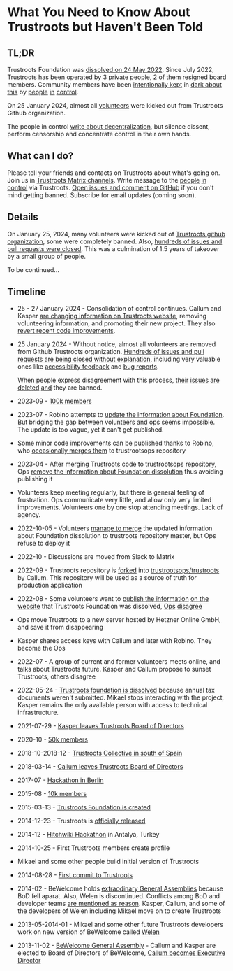 # What You Need to Know About Trustroots but Haven't Been Told

## TL;DR

Trustroots Foundation was [dissolved on 24 May 2022](https://find-and-update.company-information.service.gov.uk/company/09489825). Since July 2022, Trustroots has been operated by 3 private people, 2 of them resigned board members. Community members have been [intentionally kept](https://github.com/Trustroots/trustroots/commit/1a9185bc39e437290b0d4ccc07fb08be294844ef) in [dark about this](https://github.com/Trustroots/trustroots/issues/2585) by [people](https://github.com/chmac) [in](https://github.com/guaka) [control](https://github.com/robokow).

On 25 January 2024, almost all [volunteers](https://www.trustroots.org/team) were kicked out from Trustroots Github organization.

The people in control [write about decentralization](https://github.com/trustroots/nostroots), but silence dissent, perform censorship and concentrate control in their own hands.

## What can I do?

Please tell your friends and contacts on Trustroots about what's going on. Join us in [Trustroots Matrix channels](https://matrix.to/#/#volunteers:trustrooters.org). Write message to the [people](https://www.trustroots.org/profile/chmac) [in](https://www.trustroots.org/profile/thefriendlyhost) [control](https://www.trustroots.org/profile/robino) via Trustroots. [Open issues and comment on GitHub](https://github.com/Trustroots/trustroots) if you don't mind getting banned. Subscribe for email updates (coming soon).

## Details

On January 25, 2024, many volunteers were kicked out of [Trustroots github organization](https://github.com/Trustroots), some were completely banned. Also, [hundreds of issues and pull requests were closed](https://github.com/Trustroots/trustroots/issues?q=is%3Aclosed+closed%3A2024-01-24..2024-01-27). This was a culmination of 1.5 years of takeover by a small group of people.

To be continued&hellip;

## Timeline

- 25 - 27 January 2024 - Consolidation of control continues. Callum and Kasper [are changing information on Trustroots website](https://github.com/Trustroots/trustroots/commits/master/?since=2024-01-20&until=2024-01-30), removing volunteering information, and promoting their new project. They also [revert recent code improvements](https://github.com/Trustroots/trustroots/commit/902e0261718fcb6bff7b4c9ca2774d5f872e6187).
- 25 January 2024 - Without notice, almost all volunteers are removed from Github Trustroots organization. [Hundreds of issues and pull requests are being closed without explanation](https://github.com/Trustroots/trustroots/issues?q=closed%3A2024-01-24..2024-01-27+), including very valuable ones like [accessibility feedback](https://github.com/Trustroots/trustroots/issues/2654) and [bug reports](https://github.com/Trustroots/trustroots/issues?q=is%3Aclosed+closed%3A2024-01-24..2024-01-27+is%3Aissue+label%3Abug).

  When people express disagreement with this process, [their](https://github.com/Trustroots/trustroots/issues/2661) [issues](https://github.com/Trustroots/trustroots/issues/2662) [are](https://github.com/Trustroots/trustroots/issues/2663) [deleted](https://github.com/Trustroots/trustroots/issues/2664) [and](https://github.com/Trustroots/trustroots/issues/2667) they are banned.

- 2023-09 - [100k members](https://grafana.trustroots.org/d/000000002/members?orgId=1&from=1693519200000&to=1696111200000)
- 2023-07 - Robino attempts to [update the information about Foundation](https://github.com/Trustroots/trustroots/pull/2645). But bridging the gap between volunteers and ops seems impossible. The update is too vague, yet it can't get published.
- Some minor code improvements can be published thanks to Robino, who [occasionally merges them](https://github.com/trustrootsops/trustroots/commits/master/?author=robokow) to trustrootsops repository
- 2023-04 - After merging Trustroots code to trustrootsops repository, Ops [remove the information about Foundation dissolution](https://github.com/Trustroots/trustroots/commit/1a9185bc39e437290b0d4ccc07fb08be294844ef) thus avoiding publishing it
- Volunteers keep meeting regularly, but there is general feeling of frustration. Ops communicate very little, and allow only very limited improvements. Volunteers one by one stop attending meetings. Lack of agency.
- 2022-10-05 - Volunteers [manage to merge](https://github.com/Trustroots/trustroots/pull/2588#event-7522573117) the updated information about Foundation dissolution to trustroots repository master, but Ops refuse to deploy it
- 2022-10 - Discussions are moved from Slack to Matrix
- 2022-09 - Trustroots repository is [forked](https://github.com/chmac?tab=overview&from=2022-09-01&to=2022-09-31) into [trustrootsops/trustroots](https://github.com/trustrootsops/trustroots) by Callum. This repository will be used as a source of truth for production application
- 2022-08 - Some volunteers want to [publish the information](https://github.com/Trustroots/trustroots/issues/2585) [on the website](https://github.com/Trustroots/trustroots/issues/2588) that Trustroots Foundation was dissolved, [Ops](https://github.com/Trustroots/trustroots/issues/2585#issuecomment-1215005999) [disagree](https://github.com/Trustroots/trustroots/issues/2585#issuecomment-1269698630)
- Ops move Trustroots to a new server hosted by Hetzner Online GmbH, and save it from disappearing
- Kasper shares access keys with Callum and later with Robino. They become the Ops
- 2022-07 - A group of current and former volunteers meets online, and talks about Trustroots future. Kasper and Callum propose to sunset Trustroots, others disagree
- 2022-05-24 - [Trustroots foundation is dissolved](https://find-and-update.company-information.service.gov.uk/company/09489825) because annual tax documents weren't submitted. Mikael stops interacting with the project, Kasper remains the only available person with access to technical infrastructure.
- 2021-07-29 - [Kasper leaves Trustroots Board of Directors](https://find-and-update.company-information.service.gov.uk/company/09489825/filing-history)
- 2020-10 - [50k members](https://grafana.trustroots.org/d/000000002/members?orgId=1&from=1601503200000&to=1604185200000)
- 2018-10-2018-12 - [Trustroots Collective in south of Spain](https://ideas.trustroots.org/2018/08/27/iberian-collective/)
- 2018-03-14 - [Callum leaves Trustroots Board of Directors](https://find-and-update.company-information.service.gov.uk/company/09489825/filing-history)
- 2017-07 - [Hackathon in Berlin](https://x.com/freetravelshow/status/886933852408733696?s=20)
- 2015-08 - [10k members](https://grafana.trustroots.org/d/000000002/members?orgId=1&from=1438380000000&to=1441058400000)
- 2015-03-13 - [Trustroots Foundation is created](https://find-and-update.company-information.service.gov.uk/company/09489825/filing-history)
- 2014-12-23 - Trustroots is [officially released](https://ideas.trustroots.org/2014/12/23/introducing-trustroots/)
- 2014-12 - [Hitchwiki Hackathon](https://mikaelkorpela.fi/blog/hitchwiki-hackathon-turkey/) in Antalya, Turkey
- 2014-10-25 - First Trustroots members create profile
- Mikael and some other people build initial version of Trustroots
- 2014-08-28 - [First commit to Trustroots](https://github.com/trustroots/trustroots/commit/0665395d5c5e67537)
- 2014-02 - BeWelcome holds [extraodinary General Assemblies](https://www.bevolunteer.org/wp-content/uploads/2014/03/2014_eGA1_Minutes.pdf) because BoD fell aparat. Also, Welen is discontinued. Conflicts among BoD and developer teams [are mentioned as reason](https://www.bevolunteer.org/wp-content/uploads/2018/02/History_06-2017_Version2.pdf). Kasper, Callum, and some of the developers of Welen including Mikael move on to create Trustroots
- 2013-05-2014-01 - Mikael and some other future Trustroots developers work on new version of BeWelcome called [Welen](https://gitorious.org/welen/welen)
- 2013-11-02 - [BeWelcome General Assembly](https://www.bevolunteer.org/wp-content/uploads/2013/12/2013_GA_Minutes.pdf) - Callum and Kasper are elected to Board of Directors of BeWelcome, [Callum becomes Executive Director](https://www.bewelcome.org/wiki/BoD%202013-2014)
